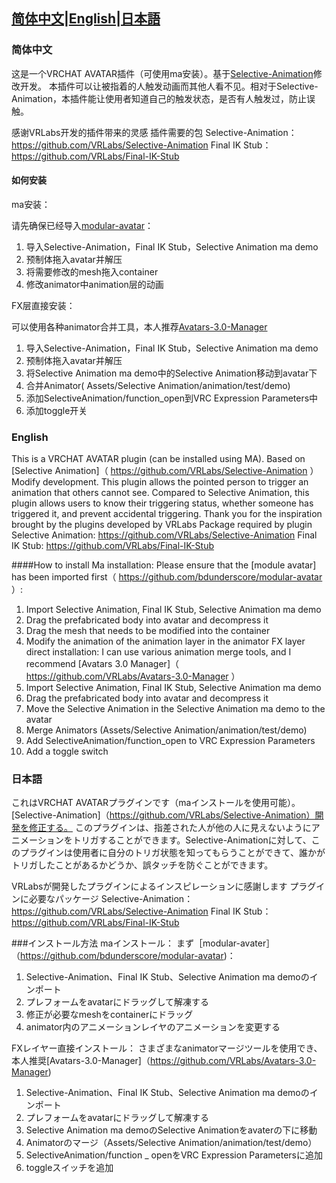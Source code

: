 ## [简体中文](#简体中文)|[English](#English)|[日本語](#日本語)

### 简体中文

这是一个VRCHAT AVATAR插件（可使用ma安装）。基于[Selective-Animation](https://github.com/VRLabs/Selective-Animation)修改开发。
本插件可以让被指着的人触发动画而其他人看不见。相对于Selective-Animation，本插件能让使用者知道自己的触发状态，是否有人触发过，防止误触。

感谢VRLabs开发的插件带来的灵感
插件需要的包
Selective-Animation：https://github.com/VRLabs/Selective-Animation
Final IK Stub：https://github.com/VRLabs/Final-IK-Stub



#### 如何安装

ma安装：

请先确保已经导入[modular-avatar](https://github.com/bdunderscore/modular-avatar)： 

1. 导入Selective-Animation，Final IK Stub，Selective Animation ma demo
2. 预制体拖入avatar并解压
3. 将需要修改的mesh拖入container
4. 修改animator中animation层的动画

FX层直接安装：

可以使用各种animator合并工具，本人推荐[Avatars-3.0-Manager](https://github.com/VRLabs/Avatars-3.0-Manager)

1. 导入Selective-Animation，Final IK Stub，Selective Animation ma demo
2. 预制体拖入avatar并解压
3. 将Selective Animation ma demo中的Selective Animation移动到avatar下
4. 合并Animator( Assets/Selective Animation/animation/test/demo)
5. 添加SelectiveAnimation/function_open到VRC Expression Parameters中
6. 添加toggle开关



### English

This is a VRCHAT AVATAR plugin (can be installed using MA). Based on [Selective Animation]（ https://github.com/VRLabs/Selective-Animation ）Modify development.
This plugin allows the pointed person to trigger an animation that others cannot see. Compared to Selective Animation, this plugin allows users to know their triggering status, whether someone has triggered it, and prevent accidental triggering.
Thank you for the inspiration brought by the plugins developed by VRLabs
Package required by plugin
Selective Animation: https://github.com/VRLabs/Selective-Animation
Final IK Stub: https://github.com/VRLabs/Final-IK-Stub

####How to install
Ma installation:
Please ensure that the [module avatar] has been imported first（ https://github.com/bdunderscore/modular-avatar ）:

1. Import Selective Animation, Final IK Stub, Selective Animation ma demo
2. Drag the prefabricated body into avatar and decompress it
3. Drag the mesh that needs to be modified into the container
4. Modify the animation of the animation layer in the animator
   FX layer direct installation:
   I can use various animation merge tools, and I recommend [Avatars 3.0 Manager]（ https://github.com/VRLabs/Avatars-3.0-Manager ）
5. Import Selective Animation, Final IK Stub, Selective Animation ma demo
6. Drag the prefabricated body into avatar and decompress it
7. Move the Selective Animation in the Selective Animation ma demo to the avatar
8. Merge Animators (Assets/Selective Animation/animation/test/demo)
9. Add SelectiveAnimation/function_open to VRC Expression Parameters
10. Add a toggle switch


### 日本語

これはVRCHAT AVATARプラグインです（maインストールを使用可能）。[Selective-Animation]（https://github.com/VRLabs/Selective-Animation）開発を修正する。
このプラグインは、指差された人が他の人に見えないようにアニメーションをトリガすることができます。Selective-Animationに対して、このプラグインは使用者に自分のトリガ状態を知ってもらうことができて、誰かがトリガしたことがあるかどうか、誤タッチを防ぐことができます。

VRLabsが開発したプラグインによるインスピレーションに感謝します
プラグインに必要なパッケージ
Selective-Animation：https://github.com/VRLabs/Selective-Animation
Final IK Stub：https://github.com/VRLabs/Final-IK-Stub




###インストール方法
maインストール：
まず［modular-avater］（https://github.com/bdunderscore/modular-avatar)： 

1. Selective-Animation、Final IK Stub、Selective Animation ma demoのインポート
2. プレフォームをavatarにドラッグして解凍する
3. 修正が必要なmeshをcontainerにドラッグ
4. animator内のアニメーションレイヤのアニメーションを変更する


FXレイヤー直接インストール：
さまざまなanimatorマージツールを使用でき、本人推奨[Avatars-3.0-Manager]（https://github.com/VRLabs/Avatars-3.0-Manager)

1. Selective-Animation、Final IK Stub、Selective Animation ma demoのインポート
2. プレフォームをavatarにドラッグして解凍する
3. Selective Animation ma demoのSelective Animationをavaterの下に移動
4. Animatorのマージ（Assets/Selective Animation/animation/test/demo）
5. SelectiveAnimation/function _ openをVRC Expression Parametersに追加
6. toggleスイッチを追加
